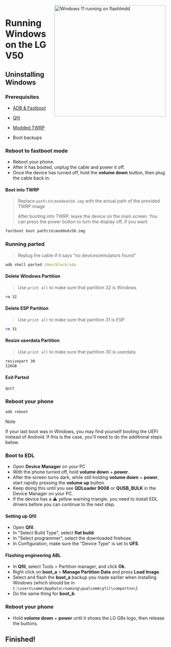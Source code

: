 <img align="right" src="https://github.com/n00b69/woa-flashlmdd/blob/main/flashlmdd.png" width="350" alt="Windows 11 running on flashlmdd">

# Running Windows on the LG V50

## Uninstalling Windows

### Prerequisites
- [ADB & Fastboot](https://developer.android.com/studio/releases/platform-tools)

- [Qfil](https://github.com/n00b69/woa-flashlmdd/releases/tag/Qfil)
  
- [Modded TWRP](https://github.com/n00b69/woa-flashlmdd/releases/download/Files/moddedv50.img)
  
- Boot backups

### Reboot to fastboot mode
- Reboot your phone.
- After it has booted, unplug the cable and power it off.
- Once the device has turned off, hold the **volume down** button, then plug the cable back in.

#### Boot into TWRP
> Replace `path\to\moddedv50.img` with the actual path of the provided TWRP image
>
> After booting into TWRP, leave the device on the main screen. You can press the power button to turn the display off, if you want
```cmd
fastboot boot path\to\moddedv50.img
```

### Running parted
> Replug the cable if it says "no devices/emulators found"
```cmd
adb shell parted /dev/block/sda
```

#### Delete Windows Partition
> Use `print all` to make sure that partition 32 is Windows
```sh
rm 32
```

#### Delete ESP Partition
> Use `print all` to make sure that partition 31 is ESP
```sh
rm 31
```

#### Resize userdata Partition
> Use `print all` to make sure that partition 30 is userdata
```sh
resizepart 30
126GB
```

#### Exit Parted
```sh
quit
```

### Reboot your phone
```cmd
adb reboot
```
> [!note]
> If your last boot was in Windows, you may find yourself booting the UEFI instead of Android. If this is the case, you'll need to do the additional steps below.

### Boot to EDL
- Open **Device Manager** on your PC
- With the phone turned off, hold **volume down** + **power**.
- After the screen turns dark, while still holding **volume down** + **power**, start rapidly pressing the **volume up** button.
- Keep doing this until you see **QDLoader 9008** or **QUSB_BULK** in the Device Manager on your PC.
- If the device has a ⚠️ yellow warning triangle, you need to install EDL drivers before you can continue to the next step.

#### Setting up Qfil
- Open **Qfil**.
- In "Select Build Type", select **flat build**.
- In "Select programmer", select the downloaded firehose.
- In Configuration, make sure the "Device Type" is set to **UFS**.

#### Flashing engineering ABL
- In **Qfil**, select Tools > Partition manager, and click **Ok**.
- Right click on **boot_a** > **Manage Partition Data** and press **Load Image**.
- Select and flash the **boot_a** backup you made earlier when installing Windows (which should be in `C:\users\name\AppData\roaming\qualcomm\qfil\comportno\`)
- Do the same thing for **boot_b**.

### Reboot your phone
- Hold **volume down** + **power** until it shows the LG G8s logo, then release the buttons.

## Finished!



















